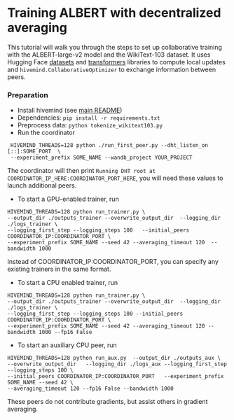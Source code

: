 # Training ALBERT with decentralized averaging

This tutorial will walk you through the steps to set up collaborative training with the ALBERT-large-v2 model and the WikiText-103 dataset. 
It uses Hugging Face [datasets](https://github.com/huggingface/datasets) and [transformers](https://github.com/huggingface/transformers/) libraries to compute local updates and `hivemind.CollaborativeOptimizer` to exchange information between peers.

### Preparation
* Install hivemind (see [main README](../README.md))
* Dependencies: `pip install -r requirements.txt`
* Preprocess data: `python tokenize_wikitext103.py`
* Run the coordinator 
```
 HIVEMIND_THREADS=128 python ./run_first_peer.py --dht_listen_on [::]:SOME_PORT  \
 --experiment_prefix SOME_NAME --wandb_project YOUR_PROJECT
```

The coordinator will then print ```Running DHT root at COORDINATOR_IP_HERE:COORDINATOR_PORT_HERE```,
you will need these values to launch additional peers.

* To start a GPU-enabled trainer, run
``` 
HIVEMIND_THREADS=128 python run_trainer.py \
--output_dir ./outputs_trainer --overwrite_output_dir  --logging_dir ./logs_trainer \
--logging_first_step --logging_steps 100   --initial_peers COORDINATOR_IP:COORDINATOR_PORT \
--experiment_prefix SOME_NAME --seed 42 --averaging_timeout 120  --bandwidth 1000 
 ```
Instead of COORDINATOR_IP:COORDINATOR_PORT, you can specify any existing trainers in the same format.

* To start a CPU enabled trainer, run
```
HIVEMIND_THREADS=128 python run_trainer.py \
--output_dir ./outputs_trainer --overwrite_output_dir  --logging_dir ./logs_trainer \
--logging_first_step --logging_steps 100 --initial_peers COORDINATOR_IP:COORDINATOR_PORT \
--experiment_prefix SOME_NAME --seed 42 --averaging_timeout 120 --bandwidth 1000 --fp16 False
```
 
* To start an auxiliary CPU peer, run
``` 
HIVEMIND_THREADS=128 python run_aux.py  --output_dir ./outputs_aux \
--overwrite_output_dir   --logging_dir ./logs_aux --logging_first_step --logging_steps 100 \
--initial_peers COORDINATOR_IP:COORDINATOR_PORT   --experiment_prefix SOME_NAME --seed 42 \
--averaging_timeout 120 --fp16 False --bandwidth 1000
  ```
  
These peers do not contribute gradients, but assist others in gradient averaging.
